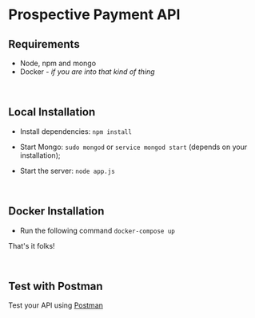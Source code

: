 # Prospective Payment API

## Requirements

- Node, npm and mongo
- Docker - *if you are into that kind of thing*

<br/>

## Local Installation

- Install dependencies: `npm install`

- Start Mongo: `sudo mongod` or `service mongod start` (depends on your installation);

- Start the server: `node app.js`

<br/>

## Docker Installation

- Run the following command ` docker-compose up `

That's it folks!

<br/>

## Test with Postman
Test your API using [Postman](https://chrome.google.com/webstore/detail/postman-rest-client-packa/fhbjgbiflinjbdggehcddcbncdddomop)

